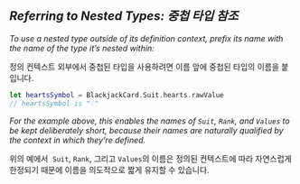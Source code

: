 ## *Referring to Nested Types: 중첩 타입 참조*

*To use a nested type outside of its definition context, prefix its name with the name of the type it’s nested within:*

정의 컨텍스트 외부에서 중첩된 타입을 사용하려면 이름 앞에 중첩된 타입의 이름을 붙입니다.

```swift
let heartsSymbol = BlackjackCard.Suit.hearts.rawValue
// heartsSymbol is "♡"
```

*For the example above, this enables the names of `Suit`, `Rank`, and `Values` to be kept deliberately short, because their names are naturally qualified by the context in which they’re defined.*

위의 예에서  `Suit`, `Rank`, 그리고 `Values`의 이름은 정의된 컨텍스트에 따라 자연스럽게 한정되기 때문에 이름을 의도적으로 짧게 유지할 수 있습니다.
